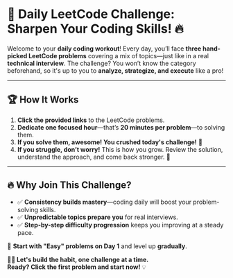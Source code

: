 # 🚀 Daily LeetCode Challenge: Sharpen Your Coding Skills! 🔥  

Welcome to your **daily coding workout**! Every day, you’ll face **three hand-picked LeetCode problems** covering a mix of topics—just like in a real **technical interview**. The challenge? You won’t know the category beforehand, so it's up to you to **analyze, strategize, and execute** like a pro!  

---

## 🏆 How It Works  

1. **Click the provided links** to the LeetCode problems.  
2. **Dedicate one focused hour**—that’s **20 minutes per problem**—to solving them.  
3. **If you solve them, awesome! You crushed today's challenge!** 🎉  
4. **If you struggle, don’t worry!** This is how you grow. Review the solution, understand the approach, and come back stronger. 💪  

---

## 🔥 Why Join This Challenge?  

- ✅ **Consistency builds mastery**—coding daily will boost your problem-solving skills.  
- ✅ **Unpredictable topics prepare you** for real interviews.  
- ✅ **Step-by-step difficulty progression** keeps you improving at a steady pace.  

📢 **Start with "Easy" problems on Day 1** and level up **gradually**.  

**👨‍💻 Let's build the habit, one challenge at a time.**  
**Ready? Click the first problem and start now!** 💡

